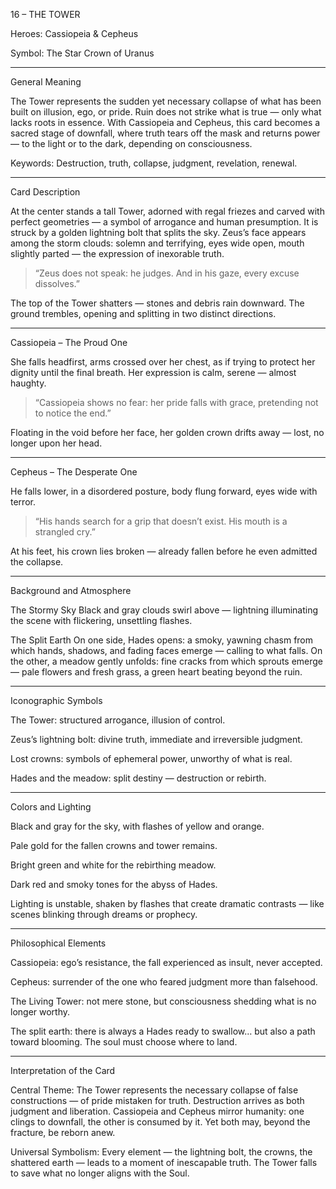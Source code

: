 16 – THE TOWER

Heroes: Cassiopeia & Cepheus

Symbol: The Star Crown of Uranus


---

General Meaning

The Tower represents the sudden yet necessary collapse of what has been built on illusion, ego, or pride.
Ruin does not strike what is true — only what lacks roots in essence.
With Cassiopeia and Cepheus, this card becomes a sacred stage of downfall, where truth tears off the mask and returns power — to the light or to the dark, depending on consciousness.

Keywords: Destruction, truth, collapse, judgment, revelation, renewal.


---

Card Description

At the center stands a tall Tower, adorned with regal friezes and carved with perfect geometries — a symbol of arrogance and human presumption.
It is struck by a golden lightning bolt that splits the sky.
Zeus’s face appears among the storm clouds: solemn and terrifying, eyes wide open, mouth slightly parted — the expression of inexorable truth.

> “Zeus does not speak: he judges. And in his gaze, every excuse dissolves.”



The top of the Tower shatters — stones and debris rain downward.
The ground trembles, opening and splitting in two distinct directions.


---

Cassiopeia – The Proud One

She falls headfirst, arms crossed over her chest, as if trying to protect her dignity until the final breath.
Her expression is calm, serene — almost haughty.

> “Cassiopeia shows no fear: her pride falls with grace, pretending not to notice the end.”



Floating in the void before her face, her golden crown drifts away — lost, no longer upon her head.


---

Cepheus – The Desperate One

He falls lower, in a disordered posture, body flung forward, eyes wide with terror.

> “His hands search for a grip that doesn’t exist. His mouth is a strangled cry.”



At his feet, his crown lies broken — already fallen before he even admitted the collapse.


---

Background and Atmosphere

The Stormy Sky
Black and gray clouds swirl above — lightning illuminating the scene with flickering, unsettling flashes.

The Split Earth
On one side, Hades opens: a smoky, yawning chasm from which hands, shadows, and fading faces emerge — calling to what falls.
On the other, a meadow gently unfolds: fine cracks from which sprouts emerge — pale flowers and fresh grass, a green heart beating beyond the ruin.


---

Iconographic Symbols

The Tower: structured arrogance, illusion of control.

Zeus’s lightning bolt: divine truth, immediate and irreversible judgment.

Lost crowns: symbols of ephemeral power, unworthy of what is real.

Hades and the meadow: split destiny — destruction or rebirth.



---

Colors and Lighting

Black and gray for the sky, with flashes of yellow and orange.

Pale gold for the fallen crowns and tower remains.

Bright green and white for the rebirthing meadow.

Dark red and smoky tones for the abyss of Hades.


Lighting is unstable, shaken by flashes that create dramatic contrasts — like scenes blinking through dreams or prophecy.


---

Philosophical Elements

Cassiopeia: ego’s resistance, the fall experienced as insult, never accepted.

Cepheus: surrender of the one who feared judgment more than falsehood.

The Living Tower: not mere stone, but consciousness shedding what is no longer worthy.

The split earth: there is always a Hades ready to swallow… but also a path toward blooming.
The soul must choose where to land.



---

Interpretation of the Card

Central Theme:
The Tower represents the necessary collapse of false constructions — of pride mistaken for truth.
Destruction arrives as both judgment and liberation.
Cassiopeia and Cepheus mirror humanity: one clings to downfall, the other is consumed by it.
Yet both may, beyond the fracture, be reborn anew.

Universal Symbolism:
Every element — the lightning bolt, the crowns, the shattered earth — leads to a moment of inescapable truth.
The Tower falls to save what no longer aligns with the Soul.
